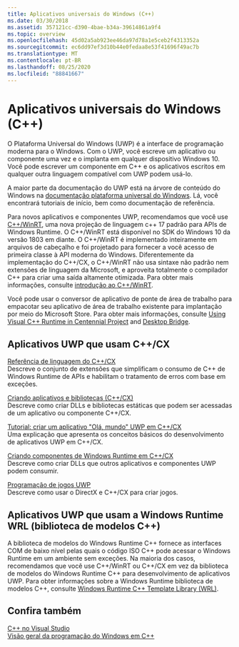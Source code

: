 ```yaml
---
title: Aplicativos universais do Windows (C++)
ms.date: 03/30/2018
ms.assetid: 357121cc-d390-4bae-b34a-39614861a9f4
ms.topic: overview
ms.openlocfilehash: 45d02a5ab923ee46da97d78a1e5ceb2f4313352a
ms.sourcegitcommit: ec6dd97ef3d10b44e0fedaa8e53f41696f49ac7b
ms.translationtype: MT
ms.contentlocale: pt-BR
ms.lasthandoff: 08/25/2020
ms.locfileid: "88841667"
---
```

# <a name="universal-windows-apps-c"></a>Aplicativos universais do Windows (C++)

O Plataforma Universal do Windows (UWP) é a interface de programação moderna para o Windows. Com o UWP, você escreve um aplicativo ou componente uma vez e o implanta em qualquer dispositivo Windows 10. Você pode escrever um componente em C++ e os aplicativos escritos em qualquer outra linguagem compatível com UWP podem usá-lo.

A maior parte da documentação do UWP está na árvore de conteúdo do Windows na [documentação plataforma universal do Windows](/windows/uwp/). Lá, você encontrará tutoriais de início, bem como documentação de referência.

Para novos aplicativos e componentes UWP, recomendamos que você use [C++/WinRT](/windows/uwp/cpp-and-winrt-apis/), uma nova projeção de linguagem c++ 17 padrão para APIs de Windows Runtime. O C++/WinRT está disponível no SDK do Windows 10 da versão 1803 em diante. O C++/WinRT é implementado inteiramente em arquivos de cabeçalho e foi projetado para fornecer a você acesso de primeira classe à API moderna do Windows. Diferentemente da implementação do C++/CX, o C++/WinRT não usa sintaxe não padrão nem extensões de linguagem da Microsoft, e aproveita totalmente o compilador C++ para criar uma saída altamente otimizada. Para obter mais informações, consulte [introdução ao C++/WinRT](/windows/uwp/cpp-and-winrt-apis/intro-to-using-cpp-with-winrt).

Você pode usar o conversor de aplicativo de ponte de área de trabalho para empacotar seu aplicativo de área de trabalho existente para implantação por meio do Microsoft Store. Para obter mais informações, consulte [Using Visual C++ Runtime in Centennial Project](https://devblogs.microsoft.com/cppblog/using-visual-c-runtime-in-centennial-project/) and [Desktop Bridge](/windows/uwp/porting/desktop-to-uwp-root).

## <a name="uwp-apps-that-use-ccx"></a>Aplicativos UWP que usam C++/CX

[Referência de linguagem do C++/CX](visual-c-language-reference-c-cx.md)\
Descreve o conjunto de extensões que simplificam o consumo de C++ de Windows Runtime de APIs e habilitam o tratamento de erros com base em exceções.

[Criando aplicativos e bibliotecas (C++/CX)](building-apps-and-libraries-c-cx.md)\
Descreve como criar DLLs e bibliotecas estáticas que podem ser acessadas de um aplicativo ou componente C++/CX.

[Tutorial: criar um aplicativo "Olá, mundo" UWP em C++/CX](/windows/uwp/get-started/create-a-basic-windows-10-app-in-cpp)\
Uma explicação que apresenta os conceitos básicos do desenvolvimento de aplicativos UWP em C++/CX.

[Criando componentes de Windows Runtime em C++/CX](/windows/uwp/winrt-components/creating-windows-runtime-components-in-cpp)\
Descreve como criar DLLs que outros aplicativos e componentes UWP podem consumir.

[Programação de jogos UWP](/windows/uwp/gaming/)\
Descreve como usar o DirectX e C++/CX para criar jogos.

## <a name="uwp-apps-that-use-the-windows-runtime-c-template-library-wrl"></a>Aplicativos UWP que usam a Windows Runtime WRL (biblioteca de modelos C++)

A biblioteca de modelos do Windows Runtime C++ fornece as interfaces COM de baixo nível pelas quais o código ISO C++ pode acessar o Windows Runtime em um ambiente sem exceções. Na maioria dos casos, recomendamos que você use C++/WinRT ou C++/CX em vez da biblioteca de modelos do Windows Runtime C++ para desenvolvimento de aplicativos UWP. Para obter informações sobre a Windows Runtime biblioteca de modelos C++, consulte [Windows Runtime C++ Template Library (WRL)](wrl/windows-runtime-cpp-template-library-wrl.md).

## <a name="see-also"></a>Confira também

[C++ no Visual Studio](../overview/visual-cpp-in-visual-studio.md)<br/>
[Visão geral da programação do Windows em C++](../windows/overview-of-windows-programming-in-cpp.md)<br/>
